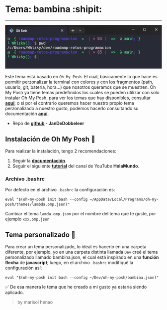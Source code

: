 # Tema: bambina :shipit:
---

![tema en terminal bash](theme.png)

Este tema está basado en `Oh My Posh`. El cual, básicamente lo que hace es permitir perzonalizar la terminal con colores y con los fragmentos (path, usuario, git, batería, hora...) que nosotros queramos que se muestren. Oh My Posh ya tiene temas predefinidos los cuales se pueden utilizar con solo instalar Oh My Posh, para ver los temas que hay disponibles, consultar **[aquí](https://ohmyposh.dev/docs/themes)**; o si por el contrario queremos hacer nuestro propio tema perzonalizado a nuestro gusto, podemos hacerlo consultando su documentación **[aquí](https://ohmyposh.dev/docs/configuration/general)**.

- Repo de **[github](https://github.com/JanDeDobbeleer/oh-my-posh) - JanDeDobbeleer**

## Instalación de Oh My Posh :art:

Para realizar la instalación, tengo 2 recomendaciones:

1. Seguir la **[documentación](https://ohmyposh.dev/docs/installation/windows)**.
2. Seguir el siguiente **[tutorial](https://www.youtube.com/watch?v=6SGIFVJ5Izs&list=PLHBG-OwFBJe87f48iv-6-bqE8aKcITSDo&index=5)** del canal de YouTube **HolaMundo**.

### Archivo .bashrc


Por defecto en el archivo `.bashrc` la configuración es:

```
eval "$(oh-my-posh init bash --config ~/AppData/Local/Programs/oh-my-posh/themes/lambda.omp.json)" 
```
Cambiar el tema `lamda.omp.json` por el nombre del tema que te guste, por ejemplo `xxx.omp.json`


## Tema personalizado :construction:


Para crear un tema personalizado, lo ideal es hacerlo en una carpeta diferente, por ejemplo, yo en una carpeta distinta llamada `Dev` creé el tema personalizado llamado bambina.json, el cual está inspirado en una **función flecha** de **javascript**; luego, en el archivo `.bashrc` modifiqué la configuración así:

```
eval "$(oh-my-posh init bash --config ~/Dev/oh-my-posh/bambina.json)" 
```

:white_check_mark: De esa manera le tema que he creado a mi gusto ya estaría siendo aplicado. 

> by marisol henao